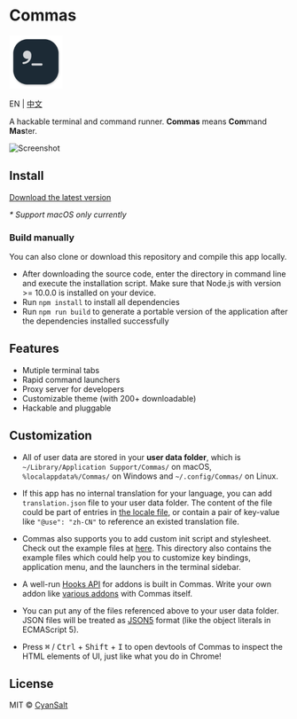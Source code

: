 # Commas

<img src="https://raw.githubusercontent.com/CyanSalt/commas/master/assets/images/icon.svg" width="96">

EN | [中文](https://github.com/CyanSalt/commas/blob/master/docs/README-zh.md)

A hackable terminal and command runner. **Commas** means **Com**mand **Mas**ter.

![Screenshot](https://user-images.githubusercontent.com/5101076/74102057-fb27bc00-4b7a-11ea-9222-51753bac1e14.png)

## Install

[Download the latest version](https://github.com/CyanSalt/commas/releases)

*\* Support macOS only currently*

### Build manually

You can also clone or download this repository and compile this app locally.
  - After downloading the source code, enter the directory in command line and execute the installation script. Make sure that Node.js with version >= 10.0.0 is installed on your device.
  - Run `npm install` to install all dependencies
  - Run `npm run build` to generate a portable version of the application after the dependencies installed successfully

## Features

* Mutiple terminal tabs
* Rapid command launchers
* Proxy server for developers
* Customizable theme (with 200+ downloadable)
* Hackable and pluggable

## Customization

* All of user data are stored in your **user data folder**, which is `~/Library/Application Support/Commas/` on macOS, `%localappdata%/Commas/` on Windows and `~/.config/Commas/` on Linux.

* If this app has no internal translation for your language, you can add `translation.json` file to your user data folder. The content of the file could be part of entries in [the locale file](https://github.com/CyanSalt/commas/blob/master/assets/locales/zh-CN.json), or contain a pair of key-value like `"@use": "zh-CN"` to reference an existed translation file.

* Commas also supports you to add custom init script and stylesheet. Check out the example files at [here](https://github.com/CyanSalt/commas/tree/master/assets/examples). This directory also contains the example files which could help you to customize key bindings, application menu, and the launchers in the terminal sidebar.

* A well-run [Hooks API](https://github.com/CyanSalt/commas/tree/master/renderer/hooks) for addons is built in Commas. Write your own addon like [various addons](https://github.com/CyanSalt/commas/tree/master/renderer/addons) with Commas itself.

* You can put any of the files referenced above to your user data folder. JSON files will be treated as [JSON5](https://json5.org/) format (like the object literals in ECMAScript 5).

* Press <kbd>&#8984;</kbd> / <kbd>Ctrl</kbd> + <kbd>Shift</kbd> + <kbd>I</kbd> to open devtools of Commas to inspect the HTML elements of UI, just like what you do in Chrome!

## License

MIT &copy; [CyanSalt](https://github.com/CyanSalt)
